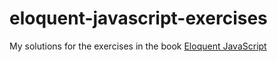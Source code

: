 # eloquent-javascript-exercises
My solutions for the exercises in the book [Eloquent JavaScript](http://eloquentjavascript.net/)
